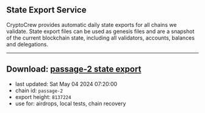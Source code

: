 ## State Export Service
CryptoCrew provides automatic daily state exports for all chains we validate. State export files can be used as genesis files and are a snapshot of the current blockchain state, including all validators, accounts, balances and delegations.

---
**Download: [passage-2 state export](https://dl-eu2.ccvalidators.com/SERVICE/passage/passage-2_export_8137224.json)**
---

- last updated: Sat May 04 2024 07:20:00
- chain id: `passage-2`
- export height: `8137224`
- use for: airdrops, local tests, chain recovery
